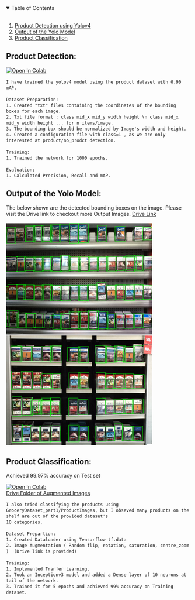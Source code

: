 <!-- TABLE OF CONTENTS -->
<details open="open">
  <summary>Table of Contents</summary>
  <ol>
    <br> 
    <li><a href="#product-detection">Product Detection using Yolov4</a></li>
    <li><a href="#output-of-the-yolo-model">Output of the Yolo Model</a></li>
    <li><a href="#product-classification">Product Classification</a></li>
  </ol>
</details>

## Product Detection:

[![Open In Colab](https://colab.research.google.com/assets/colab-badge.svg)](https://colab.research.google.com/drive/1m0tyYgvedOYufOlRcGjJW5UzkPxEgWM7?usp=sharing)
    
    I have trained the yolov4 model using the product dataset with 0.90 mAP.
    
    Dataset Preparation:
    1. Created "txt" files containing the coordinates of the bounding boxes for each image.
    2. Txt file format : class mid_x mid_y width height \n class mid_x mid_y width height ... for n items/image.
    3. The bounding box should be normalized by Image's width and height.
    4. Created a configuration file with class=1 , as we are only interested at product/no_prodct detection.
    
    Training:
    1. Trained the network for 1000 epochs.
    
    Evaluation:
    1. Calculated Precision, Recall and mAP.

## Output of the Yolo Model:

The below shown are the detected bounding boxes on the image. Please visit the Drive link to checkout more Output Images.
[Drive Link](https://drive.google.com/drive/folders/1x5H6Xn3B3Ha-t2uFy1NsouqSFxZC53Mk?usp=sharing)
<br>
<br>
<img src='./C1_P04_N1_S4_1.JPG' width=400>
<img src='./C1_P05_N2_S4_2.JPG' width=400>

## Product Classification:

Achieved 99.97% accuracy  on Test set
<br>

[![Open In Colab](https://colab.research.google.com/assets/colab-badge.svg)](https://colab.research.google.com/drive/1Ay6A9mb1PeaiWLB9Oh-79XtckLuXfAc5?usp=sharing)
<br>
[Drive Folder of Augmented Images](https://drive.google.com/drive/folders/1btYOQfTe7QTFAMuf8ljPsvsTryisBbXB?usp=sharing)

    I also tried classifying the products using GroceryDataset_part1/ProductImages, but I obseved many products on the shelf are out of the provided dataset's 
    10 categories.
    
    Dataset Prepartion:
    1. Created Dataloader using Tensorflow tf.data
    2. Image Augmentation ( Random flip, rotation, saturation, centre_zoom )  (Drive link is provided) 
    
    Training:
    1. Implemented Tranfer Learning. 
    2. Took an Inceptionv3 model and added a Dense layer of 10 neurons at tail of the network.
    3. Trained it for 5 epochs and achieved 99% accuracy on Training dataset.
   

